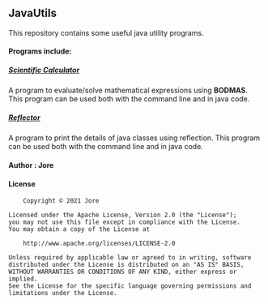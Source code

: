 JavaUtils
---------

This repository contains some useful java utility programs.

#### Programs include:

##### [Scientific Calculator](https://jorexdeveloper.github.io/JavaUtils/ScientificCalculator/)

A program to evaluate/solve mathematical expressions using **BODMAS**. This program can be used both with the command line and in java code.

##### [Reflector](https://jorexdeveloper.github.io/JavaUtils/Reflector/)

A program to print the details of java classes using reflection. This program can be used both with the command line and in java code.

#### Author : Jore

#### License

```
    Copyright © 2021 Jore

Licensed under the Apache License, Version 2.0 (the "License");
you may not use this file except in compliance with the License.
You may obtain a copy of the License at

    http://www.apache.org/licenses/LICENSE-2.0

Unless required by applicable law or agreed to in writing, software
distributed under the License is distributed on an "AS IS" BASIS,
WITHOUT WARRANTIES OR CONDITIONS OF ANY KIND, either express or implied.
See the License for the specific language governing permissions and
limitations under the License.
```
